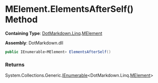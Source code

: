 # MElement\.ElementsAfterSelf\(\) Method

**Containing Type**: [DotMarkdown.Linq](../../README.md)\.[MElement](../README.md)

**Assembly**: DotMarkdown\.dll

```csharp
public IEnumerable<MElement> ElementsAfterSelf()
```

### Returns

System\.Collections\.Generic\.[IEnumerable](https://docs.microsoft.com/en-us/dotnet/api/system.collections.generic.ienumerable-1)\<DotMarkdown\.Linq\.[MElement](../README.md)>


